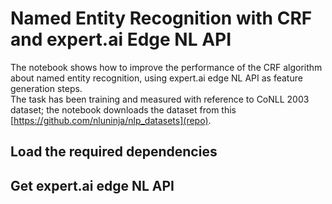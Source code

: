 # Named Entity Recognition with CRF and expert.ai Edge NL API
The notebook shows how to improve the performance of the CRF algorithm about named entity recognition, using expert.ai edge NL API as feature generation steps.  
The task has been training and measured with reference to CoNLL 2003 dataset; the notebook downloads the dataset from this [https://github.com/nluninja/nlp_datasets](repo).

## Load the required dependencies



## Get expert.ai edge NL API


